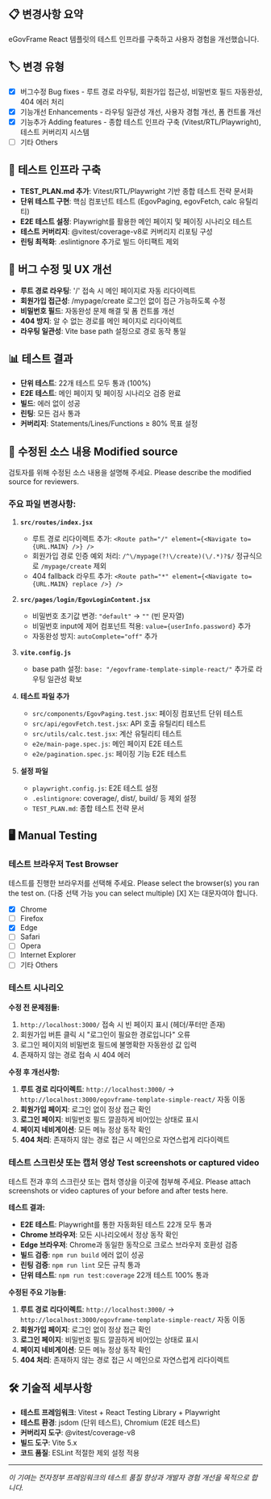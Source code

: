 ## 📋 변경사항 요약
eGovFrame React 템플릿의 테스트 인프라를 구축하고 사용자 경험을 개선했습니다.

## 🏷️ 변경 유형
- [X] 버그수정 Bug fixes - 루트 경로 라우팅, 회원가입 접근성, 비밀번호 필드 자동완성, 404 에러 처리
- [X] 기능개선 Enhancements - 라우팅 일관성 개선, 사용자 경험 개선, 폼 컨트롤 개선
- [X] 기능추가 Adding features - 종합 테스트 인프라 구축 (Vitest/RTL/Playwright), 테스트 커버리지 시스템
- [ ] 기타 Others

## 🧪 테스트 인프라 구축
- **TEST_PLAN.md 추가**: Vitest/RTL/Playwright 기반 종합 테스트 전략 문서화
- **단위 테스트 구현**: 핵심 컴포넌트 테스트 (EgovPaging, egovFetch, calc 유틸리티)
- **E2E 테스트 설정**: Playwright를 활용한 메인 페이지 및 페이징 시나리오 테스트
- **테스트 커버리지**: @vitest/coverage-v8로 커버리지 리포팅 구성
- **린팅 최적화**: .eslintignore 추가로 빌드 아티팩트 제외

## 🐛 버그 수정 및 UX 개선
- **루트 경로 라우팅**: '/' 접속 시 메인 페이지로 자동 리다이렉트
- **회원가입 접근성**: /mypage/create 로그인 없이 접근 가능하도록 수정
- **비밀번호 필드**: 자동완성 문제 해결 및 폼 컨트롤 개선
- **404 방지**: 알 수 없는 경로를 메인 페이지로 리다이렉트
- **라우팅 일관성**: Vite base path 설정으로 경로 동작 통일

## 📊 테스트 결과
- **단위 테스트**: 22개 테스트 모두 통과 (100%)
- **E2E 테스트**: 메인 페이지 및 페이징 시나리오 검증 완료
- **빌드**: 에러 없이 성공
- **린팅**: 모든 검사 통과
- **커버리지**: Statements/Lines/Functions ≥ 80% 목표 설정

## 🔧 수정된 소스 내용 Modified source
검토자를 위해 수정된 소스 내용을 설명해 주세요. Please describe the modified source for reviewers.

### 주요 파일 변경사항:

1. **`src/routes/index.jsx`**
   - 루트 경로 리다이렉트 추가: `<Route path="/" element={<Navigate to={URL.MAIN} />} />`
   - 회원가입 경로 인증 예외 처리: `/^\/mypage(?!\/create)(\/.*)?$/` 정규식으로 `/mypage/create` 제외
   - 404 fallback 라우트 추가: `<Route path="*" element={<Navigate to={URL.MAIN} replace />} />`

2. **`src/pages/login/EgovLoginContent.jsx`**
   - 비밀번호 초기값 변경: `"default"` → `""` (빈 문자열)
   - 비밀번호 input에 제어 컴포넌트 적용: `value={userInfo.password}` 추가
   - 자동완성 방지: `autoComplete="off"` 추가

3. **`vite.config.js`**
   - base path 설정: `base: "/egovframe-template-simple-react/"` 추가로 라우팅 일관성 확보

4. **테스트 파일 추가**
   - `src/components/EgovPaging.test.jsx`: 페이징 컴포넌트 단위 테스트
   - `src/api/egovFetch.test.jsx`: API 호출 유틸리티 테스트
   - `src/utils/calc.test.jsx`: 계산 유틸리티 테스트
   - `e2e/main-page.spec.js`: 메인 페이지 E2E 테스트
   - `e2e/pagination.spec.js`: 페이징 기능 E2E 테스트

5. **설정 파일**
   - `playwright.config.js`: E2E 테스트 설정
   - `.eslintignore`: coverage/, dist/, build/ 등 제외 설정
   - `TEST_PLAN.md`: 종합 테스트 전략 문서

## 🖥️ Manual Testing

### 테스트 브라우저 Test Browser
테스트를 진행한 브라우저를 선택해 주세요. Please select the browser(s) you ran the test on. (다중 선택 가능 you can select multiple) [X] X는 대문자여야 합니다.

- [X] Chrome
- [ ] Firefox  
- [X] Edge
- [ ] Safari
- [ ] Opera
- [ ] Internet Explorer
- [ ] 기타 Others

### 테스트 시나리오
**수정 전 문제점들:**
1. `http://localhost:3000/` 접속 시 빈 페이지 표시 (헤더/푸터만 존재)
2. 회원가입 버튼 클릭 시 "로그인이 필요한 경로입니다" 오류
3. 로그인 페이지의 비밀번호 필드에 불명확한 자동완성 값 입력
4. 존재하지 않는 경로 접속 시 404 에러

**수정 후 개선사항:**
1. **루트 경로 리다이렉트**: `http://localhost:3000/` → `http://localhost:3000/egovframe-template-simple-react/` 자동 이동
2. **회원가입 페이지**: 로그인 없이 정상 접근 확인
3. **로그인 페이지**: 비밀번호 필드 깔끔하게 비어있는 상태로 표시
4. **페이지 네비게이션**: 모든 메뉴 정상 동작 확인
5. **404 처리**: 존재하지 않는 경로 접근 시 메인으로 자연스럽게 리다이렉트

### 테스트 스크린샷 또는 캡처 영상 Test screenshots or captured video
테스트 전과 후의 스크린샷 또는 캡처 영상을 이곳에 첨부해 주세요. Please attach screenshots or video captures of your before and after tests here.

**테스트 결과:**
- **E2E 테스트**: Playwright를 통한 자동화된 테스트 22개 모두 통과
- **Chrome 브라우저**: 모든 시나리오에서 정상 동작 확인
- **Edge 브라우저**: Chrome과 동일한 동작으로 크로스 브라우저 호환성 검증
- **빌드 검증**: `npm run build` 에러 없이 성공
- **린팅 검증**: `npm run lint` 모든 규칙 통과
- **단위 테스트**: `npm run test:coverage` 22개 테스트 100% 통과

**수정된 주요 기능들:**
1. **루트 경로 리다이렉트**: `http://localhost:3000/` → `http://localhost:3000/egovframe-template-simple-react/` 자동 이동
2. **회원가입 페이지**: 로그인 없이 정상 접근 확인
3. **로그인 페이지**: 비밀번호 필드 깔끔하게 비어있는 상태로 표시
4. **페이지 네비게이션**: 모든 메뉴 정상 동작 확인
5. **404 처리**: 존재하지 않는 경로 접근 시 메인으로 자연스럽게 리다이렉트

## 🛠 기술적 세부사항
- **테스트 프레임워크**: Vitest + React Testing Library + Playwright
- **테스트 환경**: jsdom (단위 테스트), Chromium (E2E 테스트)
- **커버리지 도구**: @vitest/coverage-v8
- **빌드 도구**: Vite 5.x
- **코드 품질**: ESLint 적절한 제외 설정 적용

---
*이 기여는 전자정부 프레임워크의 테스트 품질 향상과 개발자 경험 개선을 목적으로 합니다.*